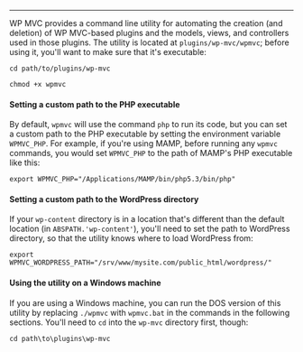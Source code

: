 ---
WP MVC provides a command line utility for automating the creation (and deletion) of WP MVC-based plugins and the models, views, and controllers used in those plugins.  The utility is located at `plugins/wp-mvc/wpmvc`; before using it, you'll want to make sure that it's executable:

`cd path/to/plugins/wp-mvc`
  
`chmod +x wpmvc`

#### Setting a custom path to the PHP executable

By default, `wpmvc` will use the command `php` to run its code, but you can set a custom path to the PHP executable by setting the environment variable `WPMVC_PHP`.  For example, if you're using MAMP, before running any `wpmvc` commands, you would set `WPMVC_PHP` to the path of MAMP's PHP executable like this:

`export WPMVC_PHP="/Applications/MAMP/bin/php5.3/bin/php"`

#### Setting a custom path to the WordPress directory

If your `wp-content` directory is in a location that's different than the default location (in `ABSPATH.'wp-content'`), you'll need to set the path to WordPress directory, so that the utility knows where to load WordPress from:

`export WPMVC_WORDPRESS_PATH="/srv/www/mysite.com/public_html/wordpress/"`

#### Using the utility on a Windows machine

If you are using a Windows machine, you can run the DOS version of this utility by replacing `./wpmvc` with `wpmvc.bat` in the commands in the following sections.  You'll need to `cd` into the `wp-mvc` directory first, though:

`cd path\to\plugins\wp-mvc`